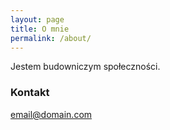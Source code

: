 ```yaml
---
layout: page
title: O mnie
permalink: /about/
---
```


Jestem budowniczym społeczności.

### Kontakt

[email@domain.com](mailto:email@domain.com)